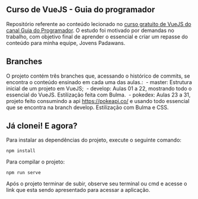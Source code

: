 ## Curso de VueJS - Guia do programador

Repositório referente ao conteúdo lecionado no <a href="https://www.youtube.com/watch?v=npA_f0ztIt0&list=PLJ_KhUnlXUPteacVhunyK5M8SKIadeED0">curso gratuito de VueJS do canal Guia do Programador</a>. O estudo foi motivado por demandas no trabalho, com objetivo final de aprender o essencial e criar um repasse do conteúdo para minha equipe, Jovens Padawans.

## Branches
O projeto contém três branches que, acessando o histórico de commits, se encontra o conteúdo ensinado em cada uma das aulas.:
&nbsp;- master: Estrutura inicial de um projeto em VueJS;
&nbsp;- develop: Aulas 01 a 22, mostrando todo o essencial do VueJS. Estilização feita com Bulma.
&nbsp;- pokedex: Aulas 23 a 31, projeto feito consumindo a api https://pokeapi.co/ e usando todo essencial que se encontra na branch develop. Estilização com Bulma e CSS.

## Já clonei! E agora?

Para instalar as dependências do projeto, execute o seguinte comando:
```
npm install
```

Para compilar o projeto:
```
npm run serve
```
Após o projeto terminar de subir, observe seu terminal ou cmd e acesse o link que esta sendo apresentado para acessar a aplicação.
